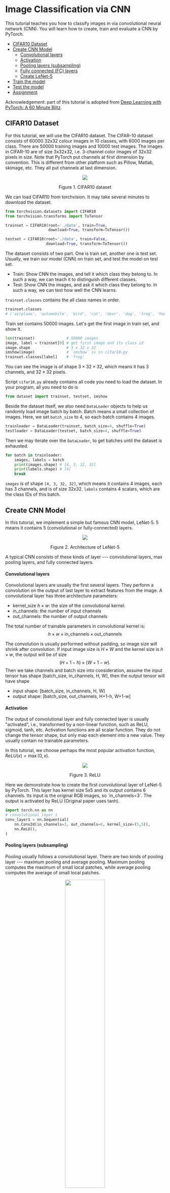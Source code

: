 # Image Classification via CNN
This tutorial teaches you how to classify images in via convolutional neural network (CNN). You will learn how to create, train and evaluate a CNN by PyTorch.
- [CIFAR10 Dataset](#cifar10-dataset)
- [Create CNN Model](#create-cnn-model)
	- [Convolutional layers](#convolutional-layers)
	- [Activation](#activation)
	- [Pooling layers (subsampling)](#pooling-layers-subsampling)
	- [Fully connected (FC) layers](#fully-connected-fc-layers)
	- [Create LeNet-5](#create-lenet-5)
- [Train the model](#train-the-model)
- [Test the model](#test-the-model)
- [Assignment](#assignment)

Acknowledgement: part of this tutorial is adopted from [Deep Learning with PyTorch: A 60 Minute Blitz](https://pytorch.org/tutorials/beginner/blitz/cifar10_tutorial.html#sphx-glr-beginner-blitz-cifar10-tutorial-py).
## CIFAR10 Dataset
For this tutorial, we will use the CIFAR10 dataset. The CIFAR-10 dataset consists of 60000 32x32 colour images in 10 classes, with 6000 images per class. There are 50000 training images and 10000 test images. The images in CIFAR-10 are of size 3x32x32, i.e. 3-channel color images of 32x32 pixels in size. Note that PyTorch put channels at first dimension by convention. This is different from other platform such as Pillow, Matlab, skimage, etc. They all put channels at last dimension.

<center>
<img src="https://pytorch.org/tutorials/_images/cifar10.png">
<p>Figure 1. CIFAR10 dataset</p>
</center>

We can load CIFAR10 from torchvision. It may take several minutes to download the dataset.
```python
from torchvision.datasets import CIFAR10
from torchvision.transforms import ToTensor

trainset = CIFAR10(root='./data', train=True,
                   download=True, transform=ToTensor())

testset = CIFAR10(root='./data', train=False,
                  download=True, transform=ToTensor())
```
The dataset consists of two part. One is train set, another one is test set. Usually, we train our model (CNN) on train set, and test the model on test set.

- Train: Show CNN the images, and tell it which class they belong to. In such a way, we can teach it to distinguish different classes.
- Test: Show CNN the images, and ask it which class they belong to. In such a way, we can test how well the CNN learns.

`trainset.classes` contains the all class names in order.
```python
trainset.classes
# ['airplane', 'automobile', 'bird', 'cat', 'deer', 'dog', 'frog', 'horse', 'ship', 'truck']
```
Train set contains 50000 images. Let's get the first image in train set, and show it.
```python
len(trainset)              # 50000 images
image, label = trainset[0] # get first image and its class id
image.shape                # 3 x 32 x 32
imshow(image)              # `imshow` is in cifar10.py
trainset.classes[label]    # 'frog'
```
You can see the image is of shape $3\times32\times32$, which means it has $3$ channels, and $32\times32$ pixels.

Script `cifar10.py` already contains all code you need to load the dataset. In your program, all you need to do is
```python
from dataset import trainset, testset, imshow
```
Beside the dataset itself, we also need `DataLoader` objects to help us randomly load image batch by batch. Batch means a small collection of images. Here, we set `batch_size` to 4, so each batch contains 4 images.

```python
trainloader = DataLoader(trainset, batch_size=4, shuffle=True)
testloader = DataLoader(testset, batch_size=4, shuffle=True)
```
Then we may iterate over the `DataLoader`, to get batches until the dataset is exhausted.
```python
for batch in trainloader:
    images, labels = batch
    print(images.shape) # [4, 3, 32, 32]
    print(labels.shape) # [4]
    break
```
`images` is of shape `[4, 3, 32, 32]`, which means it contains 4 images, each has 3 channels, and is of size 32x32. `labels` contains 4 scalars, which are the class IDs of this batch.

## Create CNN Model
In this tutorial, we implement a simple but famous CNN model, LeNet-5. 5 means it contains 5 (convolutional or fully-connected) layers.

<center>
<img src="https://www.researchgate.net/profile/Vladimir_Golovko3/publication/313808170/figure/fig3/AS:552880910618630@1508828489678/Architecture-of-LeNet-5.png">
<p>Figure 2. Architecture of LeNet-5</p>
</center>

A typical CNN consists of these kinds of layer --- convolutional layers, max pooling layers, and fully connected layers.

#### Convolutional layers
Convolutional layers are usually the first several layers. They perform a convolution on the output of last layer to extract features from the image. A convolutional layer has three architecture parameters:
- kernel_size $h\times w$: the size of the convolutional kernel.
- in_channels: the number of input channels
- out_channels: the number of output channels

The total number of trainable parameters in convolutional kernel is:
$$h\times w \times \text{in_channels}\times\text{out_channels}$$

The convolution is usually performed without padding, so image size will shrink after convolution. If input image size is $H\times W$ and the kernel size is $h\times w$, the output will be of size
$$(H+1-h) \times (W+1-w).$$
Then we take channels and batch size into consideration, assume the input tensor has shape [batch_size, in_channels, H, W], then the output tensor will have shape
- input shape: [batch_size, in_channels, H, W]
- output shape: [batch_size, out_channels, H+1-h, W+1-w]

#### Activation
The output of convolutional layer and fully connected layer is usually "activated", i.e., transformed by a non-linear function, such as ReLU, sigmoid, tanh, etc. Activation functions are all scalar function. They do not change the tensor shape, but only map each element into a new value. They usually contain no trainable parameters.

In this tutorial, we choose perhaps the most popular activation function, $ReLU(x) = \max(0, x)$.
<center>
<img src="https://mk0analyticsindf35n9.kinstacdn.com/wp-content/uploads/2018/01/relu-activation-function-1.png">
<p>Figure 3. ReLU</p>
</center>
Here we demonstrate how to create the first convolutional layer of LeNet-5 by PyTorch. This layer has kernel size 5x5 and its output contains 6 channels. Its input is the original RGB images, so `in_channels=3`. The output is activated by ReLU (Original paper uses tanh).

```python
import torch.nn as nn
# convolutional layer 1
conv_layer1 = nn.Sequential(
    nn.Conv2d(in_channels=3, out_channels=6, kernel_size=(5,5)),
    nn.ReLU(),
)
```

#### Pooling layers (subsampling)
Pooling usually follows a convolutional layer. There are two kinds of pooling layer --- maximum pooling and average pooling. Maximum pooling computes the maximum of small local patches, while average pooling computes the average of small local patches.

<center>
<img src="https://computersciencewiki.org/images/8/8a/MaxpoolSample2.png" style="width:50%">
<p> Figure 4. Max pooling with kernel size 2x2 </p>
</center>

The kernel size of a pooling layer is the size of local patches. Assume the input image is of size $H\times W$ and the kernel size is $h\times w$, the output of pooling layer will be of size
$$\frac{H}{h} \times \frac{W}{w}.$$
Then we take channels and batch size into consideration, input tensor and output tensor will have shape:
- input shape: [batch_size, in_channels, H, W],
- output shape: [batch_size, in_channels, H/h, W/w].

You may notice that pooling layers do not change the number of channels. Pooling layer does not contain any trainable parameters.

This example demonstrate how to create a 2x2 max pooling layer.
```python
max_pool = nn.MaxPool2d(kernel_size=(2,2))
```

#### Fully connected (FC) layers
Fully connected (FC) layers are usually the last several layers. They take the features conv layers produced and output the final classification result. Before go into FC layers, we need to "flatten" the intermediate representation produced by convolutional layers. The output of CNN is a 4D tensor of shape [batch_size, channels, H, W]. After flattened, it becomes a 2D tensor of shape [batch_size, channels\*H\*W].
This 2D tensor is exactly what FC layers consumes as input.
<center>
4D tensor of shape [batch_size, channels, H, W]

|<br/>
flatten<br/>
|<br/>
v<br/>
2D tensor of shape [batch_size, channels\*H\*W]
</center>

A FC layer has two architecture parameter --- input features and output features:
- in_features: the number of input features,
- out_features: the number of output features.


<center>
<img src="https://www.researchgate.net/profile/Srikanth_Tammina/publication/337105858/figure/fig3/AS:822947157643267@1573217300519/Types-of-pooling-d-Fully-Connected-Layer-At-the-end-of-a-convolutional-neural-network.jpg" style="width:30%">
<p> Figure 5. FC layer with 7 input features and 5 output features</p>
</center>

The input and output of FC layers are of shape:
- input shape: [batch_size, in_features]
- output shape: [batch_size, out_features]

Because there is a weight between any input feature and any output feature, so the number of trainable parameters in a FC layer is
$$\text{in_features} \times \text{out_features}.$$

This example shows how to create a FC layer in PyTorch. The created FC layer has 120 input features and 84 output features, and its output is activated by ReLU.
```python
fc_layer = nn.Sequential(
    nn.Linear(in_features=120, out_features=84),
    nn.ReLU(),
)
```
The last layer of our CNN is a little bit special. First, it is not activated, i.e., no ReLU. Second, its output features must be equal to the number of classes. Here, we have 10 classes in total, so its output features must be 10.
```python
output_layer = nn.Linear(in_features=84, out_features=10)
```

#### Create LeNet-5
LeNet-5 is a simple but famous CNN model. It contains 5 (convolutional or fully-connected) layers. Here, we choose it as our CNN model. Its architecture is shown in figure 6.

<center>
<img src="https://www.researchgate.net/profile/Vladimir_Golovko3/publication/313808170/figure/fig3/AS:552880910618630@1508828489678/Architecture-of-LeNet-5.png">
<p>Figure 6. Architecture of LeNet-5</p>
</center>

The layers of LeNet-5 are summarized here:

0. Input image: 3x32x32
1. Conv layer:
    - kernel_size: 5x5
    - in_channels: 3
    - out_channels: 6
    - activation: ReLU
2. Max pooling:
    - kernel_size: 2x2
3. Conv layer:
    - kernel_size: 5x5
    - in_channels: 6
    - out_channels: 16
    - activation: ReLU
4. Max pooling:
    - kernel_size: 2x2
5. FC layer:
    - in_features: 16\*5\*5
    - out_features: 120
    - activation: ReLU
6. FC layer:
    - in_features: 120
    - out_features: 84
    - activation: ReLU
7. FC layer:
    - in_features: 84
    - out_features: 10 (number of classes)

`model.py` create LeNet-5 by PyTorch. First, we create the 2 convolutional layers:
```python
import torch.nn as nn

# convolutional layer 1
conv_layer1 = nn.Sequential(
    nn.Conv2d(in_channels=3, out_channels=6, kernel_size=(5,5)),
    nn.ReLU()),
)
# convolutional layer 2
conv_layer2 = nn.Sequential(
    nn.Conv2d(in_channels=6, out_channels=16, kernel_size=(5,5)),
    nn.ReLU()),
)
```
Then, the 3 fully connected layers:
```python
# fully connected layer 1
fc_layer1 = nn.Sequential(
    nn.Linear(in_features=16*5*5, out_features=120),
    nn.ReLU(),
)
# fully connected layer 2
fc_layer2 = nn.Sequential(
    nn.Linear(in_features=120, out_features=84),
    nn.ReLU(),
)
# fully connected layer 3
fc_layer3 = nn.Linear(in_features=84, out_features=10)
```
Finally, combine them as LeNet-5. Don't forget flatten layer before FC layers.
```python
LeNet5 = nn.Sequential(
    conv_layer1,
    nn.MaxPool2d(kernel_size=(2,2)),
    conv_layer2,
    nn.MaxPool2d(kernel_size=(2,2)),
    nn.Flatten(), # flatten
    fc_layer1,
    fc_layer2,
    fc_layer3
)
```

## Train the model
After create the network, we will teach it how to distinguish images between different classes. Intuitively, the teaching is achieved by showing it the images in train set, and telling it which classes they belong to. The network will gradually learn the concepts, such as 'bird', 'cat', 'dog', etc., just like how human children learn. This part of code is in `train.py`.

First, we import our model `LeNet5`, and define the loss function and optimization method. Here, we use cross-entropy loss, which is designed for classification tasks. This loss measure how similar your prediction is to the correct answer (ground truth). The closer your prediction is to the correct one, the smaller this loss is. To minimize this loss, we need an optimizer. Here, we use stochastic gradient descent (SGD) method as optimizer.

```python
from model import LeNet5
model = LeNet5

loss_fn = nn.CrossEntropyLoss()
optimizer = optim.SGD(model.parameters(), lr=0.001, momentum=0.9)
```
When training a network, the most important parameter is learning rate. In above example, learning rate `lr` is 0.001. To train model successfully, you need a proper learning rate. If learning rate is too small, your loss will converge very slowly. If learning rate is too big, loss may not converge at all.

Then we start training. The training usually takes minutes to hours. Once you finish looping over the dataset one time, you finished one epoch. A successful train usually has multiple epochs. Following example trains the network for 2 epochs.

```python
# training
num_epoch = 2
for epoch in range(num_epoch):  
    running_loss = 0.0
    for i, data in enumerate(trainloader, 0):
        # get the images; data is a list of [images, labels]
        images, labels = data

        optimizer.zero_grad() # zero the parameter gradients

        # get prediction
        outputs = model(images)

        # compute loss
        loss = loss_fn(outputs, labels)

        # reduce loss
        loss.backward()
        optimizer.step()

        # print statistics
        running_loss += loss.item()
        if i % 500 == 499:  # print every 500 mini-batches
            print('[%d, %5d] loss: %.3f' %
                  (epoch + 1, i + 1, running_loss / 500))
            running_loss = 0.0

print('Finished Training')
```

## Test the model
After training, our model can classify images now. At first, we show it several images in test set to see if it can correctly recognize them.
```python
dataiter = iter(testloader)
images, labels = dataiter.next()
predictions = model(images).argmax(1)

# show some prediction result
print('GroundTruth: ', ' '.join('%5s' % classes[labels[j]] for j in range(4)))
print('Prediction: ', ' '.join('%5s' % classes[predictions[j]] for j in range(4)))
# imshow(torchvision.utils.make_grid(images))
```

You will see images and output like this. Due to randomness, your results may be different.
<center>
<img src="samples.png">
</center>

```
GroundTruth:    cat  ship  ship plane
Prediction:    cat  ship plane plane
```

Next, let us look at how the model performs on the whole dataset.
```python
def accuracy(model, data_loader):
    correct, total = 0, 0
    with torch.no_grad():
        for batch in data_loader:
            images, labels = batch
            images, labels = images.to(device), labels.to(device)
            outputs = model(images)
            _, predicted = torch.max(outputs.data, 1)
            total += labels.size(0)
            correct += (predicted == labels).sum().item()
    return correct / total


train_acc = accuracy(model, trainloader) # accuracy on train set
test_acc = accuracy(model, testloader)  # accuracy on test set

print('Accuracy on the train set: %f %%' % (100 * train_acc))
print('Accuracy on the test set: %f %%' % (100 * test_acc))
```
The output looks like
```
Accuracy on the train set: 62.34 %
Accuracy on the test set: 57.23 %
```
Since we trained for only 2 epochs, the accuracy is not very high.

Finally, we can save our model to a file:
```python
torch.save(LeNet5.state_dict(), 'model.pth')
```

# Assignment
Modify `train.py`, `dataset.py` and `model.py` to train a CNN to recognize hand-written digits in MNIST datasets.

<center>
<img src="https://www.researchgate.net/profile/Steven_Young11/publication/306056875/figure/fig1/AS:393921575309346@1470929630835/Example-images-from-the-MNIST-dataset.png" style="width:50%">
<p>Figure 7. Example images from MNIST</p>
</center>

MNIST contains images of digits 0-9 written by human. The task is to recognize which digit the image represent. All image are grey scale (only 1 channel), and contains 28x28 pixels.

Your CNN should contain following layers in order.

0. Input image: 1x28x28
1. Conv layer:
    - kernel_size: 5x5
    - out_channels: 16
    - activation: ReLU
2. Max pooling:
    - kernel_size: 2x2
3. Conv layer:
    - kernel_size: 3x3
    - out_channels: 32
    - activation: ReLU
4. Max pooling:
    - kernel_size: 2x2
5. Conv layer:
    - kernel_size: 1x1
    - out_channels: 8
    - activation: ReLU
6. FC layer:
    - out_features: 64
    - activation: ReLU
7. FC layer:
    - out_features: ?? (to be inferred by you)
    - activation: None

Tasks:

1. Answer following questions first (7 points):
    - Assume we set `batch_size=8`, what shape do above 7 layers' inputs and outputs have?
    - How many trainable parameters each layer contains?
2. Train a CNN to recognize hand-written digits in MNIST datasets.
    - Modify `model.py` to create a CNN with architecture specified above. (7 points)
    - Modify `train.py` and `dataset.py` to train it on MNIST dataset. Your model should achieve an accuracy higher than 90% on test set. Usually, 5-10 epochs are enough to achieve this accuracy. Save your model to file `model.pth`. (6 points)

Your submission should include:
1. An report, containing
    - your answer to above questions
    - screenshot and explanation of your program output.
2. All python source file.
3. `model.pth`, the saved model.

Please submit before __23:59 on December 20th (Sunday)__. You may submit as many times as you want, but only your latest submission will be graded.

